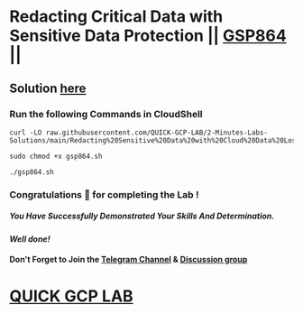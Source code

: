 # Redacting Critical Data with Sensitive Data Protection || [GSP864](https://www.cloudskillsboost.google/focuses/46234?parent=catalog) ||

## Solution [here](https://youtu.be/feE2nwYzIjo)

### Run the following Commands in CloudShell

```
curl -LO raw.githubusercontent.com/QUICK-GCP-LAB/2-Minutes-Labs-Solutions/main/Redacting%20Sensitive%20Data%20with%20Cloud%20Data%20Loss%20Prevention/gsp864.sh

sudo chmod +x gsp864.sh

./gsp864.sh
```

### Congratulations 🎉 for completing the Lab !

##### *You Have Successfully Demonstrated Your Skills And Determination.*

#### *Well done!*

#### Don't Forget to Join the [Telegram Channel](https://t.me/quickgcplab) & [Discussion group](https://t.me/quickgcplabchats)

# [QUICK GCP LAB](https://www.youtube.com/@quickgcplab)
